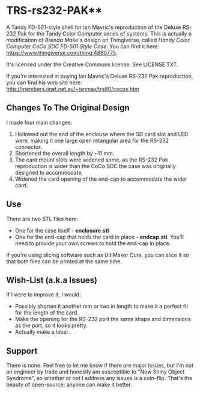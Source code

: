 # TRS-rs232-PAK** 

A Tandy FD-501-style shell for Ian Mavric's reproduction of the Deluxe RS-232 Pak for the Tandy Color Computer series of systems.  This is actually a modification of *Brenda Make*'s design on Thingiverse, called *Handy Color Computer CoCo SDC FD-501 Style Case*.  You can find it here:  https://www.thingiverse.com/thing:4880775.  

It's licensed under the Creative Commons license.  See LICENSE.TXT.

If you're interested in buying Ian Mavric's Deluxe RS-232 Pak reproduction, you can find his web site here:
http://members.iinet.net.au/~ianmav/trs80/cocos.htm

## Changes To The Original Design

I made four main changes:

1. Hollowed out the end of the enclouse where the SD card slot and LED were, making it one large open retangular area for the RS-232 connector.
2. Shortened the overall length by ~11 mm.
3. The card mount slots were widened some, as the RS-232 Pak reproduction is wider than the CoCo SDC the case was originally designed to accommodate.
4. Widened the card opening of the end-cap to accommodate the wider card.

## Use

There are two STL files here:

- One for the case itself - **enclosure.stl**
- One for the end-cap that holds the card in place - **endcap.stl**.  You'll need to provide your own screws to hold the end-cap in place.  

If you're using slicing software such as UltiMaker Cura, you can slice it so that both files can be printed at the same time.

## Wish-List (a.k.a Issues)

If I were to improve it, I would:

- Possibly shorten it another mm or two in length to make it a perfect fit for the length of the card.
- Make the opening for the RS-232 port the same shape and dimensions as the port, so it looks pretty.
- Actually make a label.

## Support

There is none.  Feel free to let me know if there are major issues, but I'm not an engineer by trade and honestly am susceptible to "New Shiny Object Syndrome", so whether or not I address any issues is a coin-flip.  That's the beauty of open-source; anyone can make it better.